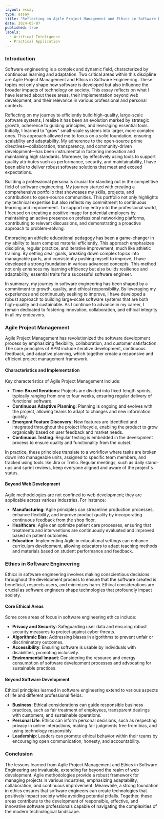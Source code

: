```yaml
---
layout: essay
type: essay
title: "Reflecting on Agile Project Management and Ethics in Software Engineering"
date: 2024-05-07
published: true
labels:
  - Artifical Inteligence 
  - Practical Application
---
```


### Introduction

Software engineering is a complex and dynamic field, characterized by continuous learning and adaptation. Two critical areas within this discipline are Agile Project Management and Ethics in Software Engineering. These topics not only shape how software is developed but also influence the broader impacts of technology on society. This essay reflects on what I have learned about these areas, their implementation beyond web development, and their relevance in various professional and personal contexts.

Reflecting on my journey to efficiently build high-quality, large-scale software systems, I realize it has been an evolution marked by strategic growth, adherence to guiding principles, and leveraging essential tools. Initially, I learned to "grow" small-scale systems into larger, more complex ones. This approach allowed me to focus on a solid foundation, ensuring scalability and adaptability. My adherence to the open-source prime directives—collaboration, transparency, and community-driven development—has been instrumental in fostering innovation and maintaining high standards. Moreover, by effectively using tools to support quality attributes such as performance, security, and maintainability, I have been able to deliver robust software solutions that meet and exceed expectations.

Building a professional persona is crucial for standing out in the competitive field of software engineering. My journey started with creating a comprehensive portfolio that showcases my skills, projects, and contributions to open-source communities. This portfolio not only highlights my technical expertise but also reflects my commitment to continuous learning and improvement. To support my entry into the professional world, I focused on creating a positive image for potential employers by maintaining an active presence on professional networking platforms, contributing to relevant discussions, and demonstrating a proactive approach to problem-solving.

Embracing an athletic educational pedagogy has been a game-changer in my ability to learn complex material efficiently. This approach emphasizes discipline, regular practice, and iterative improvement, much like athletic training. By setting clear goals, breaking down complex topics into manageable parts, and consistently pushing myself to improve, I have developed a strong foundation in various advanced concepts. This method not only enhances my learning efficiency but also builds resilience and adaptability, essential traits for a successful software engineer.

In summary, my journey in software engineering has been shaped by a commitment to growth, quality, and ethical responsibility. By leveraging my experiences and continuously seeking to improve, I have developed a robust approach to building large-scale software systems that are both high-quality and sustainable. As I continue to advance in my career, I remain dedicated to fostering innovation, collaboration, and ethical integrity in all my endeavors.

### Agile Project Management

Agile Project Management has revolutionized the software development process by emphasizing flexibility, collaboration, and customer satisfaction. The core principles of APM include iterative development, continuous feedback, and adaptive planning, which together create a responsive and efficient project management framework.

#### Characteristics and Implementation

Key characteristics of Agile Project Management include:

- **Time-Boxed Iterations**: Projects are divided into fixed-length sprints, typically ranging from one to four weeks, ensuring regular delivery of functional software.
- **Continuous Adaptive Planning**: Planning is ongoing and evolves with the project, allowing teams to adapt to changes and new information quickly.
- **Emergent Feature Discovery**: New features are identified and integrated throughout the project lifecycle, enabling the product to grow organically based on user feedback and market needs.
- **Continuous Testing**: Regular testing is embedded in the development process to ensure quality and functionality from the outset.

In practice, these principles translate to a workflow where tasks are broken down into manageable units, assigned to specific team members, and tracked using tools like Jira or Trello. Regular meetings, such as daily stand-ups and sprint reviews, keep everyone aligned and aware of the project's status.

#### Beyond Web Development

Agile methodologies are not confined to web development; they are applicable across various industries. For instance:

- **Manufacturing**: Agile principles can streamline production processes, enhance flexibility, and improve product quality by incorporating continuous feedback from the shop floor.
- **Healthcare**: Agile can optimize patient care processes, ensuring that treatments and interventions are continuously evaluated and improved based on patient outcomes.
- **Education**: Implementing Agile in educational settings can enhance curriculum development, allowing educators to adapt teaching methods and materials based on student performance and feedback.

### Ethics in Software Engineering

Ethics in software engineering involves making conscientious decisions throughout the development process to ensure that the software created is beneficial, respects users, and minimizes harm. Ethical considerations are crucial as software engineers shape technologies that profoundly impact society.

#### Core Ethical Areas

Some core areas of focus in software engineering ethics include:

- **Privacy and Security**: Safeguarding user data and ensuring robust security measures to protect against cyber threats.
- **Algorithmic Bias**: Addressing biases in algorithms to prevent unfair or discriminatory outcomes.
- **Accessibility**: Ensuring software is usable by individuals with disabilities, promoting inclusivity.
- **Environmental Impact**: Considering the resource and energy consumption of software development processes and advocating for sustainable practices.

#### Beyond Software Development

Ethical principles learned in software engineering extend to various aspects of life and different professional fields:

- **Business**: Ethical considerations can guide responsible business practices, such as fair treatment of employees, transparent dealings with customers, and sustainable operations.
- **Personal Life**: Ethics can inform personal decisions, such as respecting privacy in online interactions, making fair judgments free from bias, and using technology responsibly.
- **Leadership**: Leaders can promote ethical behavior within their teams by encouraging open communication, honesty, and accountability.

### Conclusion

The lessons learned from Agile Project Management and Ethics in Software Engineering are invaluable, extending far beyond the realm of web development. Agile methodologies provide a robust framework for managing projects in various industries, emphasizing adaptability, collaboration, and continuous improvement. Meanwhile, a strong foundation in ethics ensures that software engineers can create technologies that positively impact society while avoiding potential pitfalls. Together, these areas contribute to the development of responsible, effective, and innovative software professionals capable of navigating the complexities of the modern technological landscape.
